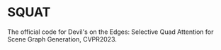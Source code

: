 # SQUAT
The official code for Devil's on the Edges: Selective Quad Attention for Scene Graph Generation, CVPR2023.
